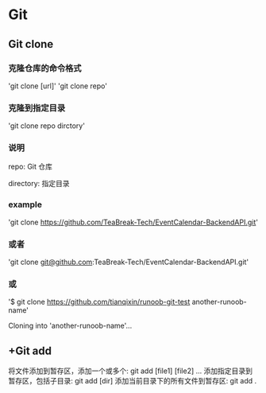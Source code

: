 # Git

## Git clone

### 克隆仓库的命令格式

'git clone [url]'
'git clone repo'

### 克隆到指定目录

'git clone repo dirctory'

### 说明

repo: Git 仓库

directory: 指定目录

### example

'git clone <https://github.com/TeaBreak-Tech/EventCalendar-BackendAPI.git>'

### 或者

'git clone git@github.com:TeaBreak-Tech/EventCalendar-BackendAPI.git'

### 或

'$ git clone <https://github.com/tianqixin/runoob-git-test> another-runoob-name'

Cloning into 'another-runoob-name'...

## +Git add

将文件添加到暂存区，添加一个或多个:
git add [file1] [file2] ...
添加指定目录到暂存区，包括子目录:
git add [dir]
添加当前目录下的所有文件到暂存区:
git add .
